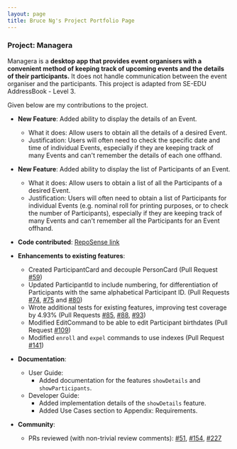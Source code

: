 ```yaml
---
layout: page
title: Bruce Ng's Project Portfolio Page
---
```


### Project: Managera

Managera is a **desktop app that provides event organisers with a convenient method of keeping track of upcoming events and the details of their participants.** It does not handle communication between the event organiser and the participants. This project is adapted from SE-EDU AddressBook - Level 3.

Given below are my contributions to the project.

* **New Feature**: Added ability to display the details of an Event.
    * What it does: Allow users to obtain all the details of a desired Event.
    * Justification: Users will often need to check the specific date and time of individual Events, especially if they are keeping track of many Events and can't remember the details of each one offhand.

* **New Feature**: Added ability to display the list of Participants of an Event.
    * What it does: Allow users to obtain a list of all the Participants of a desired Event.
    * Justification: Users will often need to obtain a list of Participants for individual Events (e.g. nominal roll for printing purposes, or to check the number of Participants), especially if they are keeping track of many Events and can't remember all the Participants for an Event offhand.

* **Code contributed**: [RepoSense link](https://nus-cs2103-ay2122s1.github.io/tp-dashboard/?search=AY2122S1-CS2103T-T10-2&sort=groupTitle&sortWithin=title&timeframe=commit&mergegroup=&groupSelect=groupByRepos&breakdown=true&checkedFileTypes=docs~functional-code~test-code~other&since=2021-09-17&tabOpen=true&tabType=authorship&tabAuthor=ntwbruce&tabRepo=AY2122S1-CS2103T-T10-2%2Ftp%5Bmaster%5D&authorshipIsMergeGroup=false&authorshipFileTypes=docs~functional-code~test-code&authorshipIsBinaryFileTypeChecked=false)

* **Enhancements to existing features**:
    * Created ParticipantCard and decouple PersonCard (Pull Request [\#59](https://github.com/AY2122S1-CS2103T-T10-2/tp/pull/59))
    * Updated ParticipantId to include numbering, for differentiation of Participants with the same alphabetical Participant ID. (Pull Requests [\#74](https://github.com/AY2122S1-CS2103T-T10-2/tp/pull/74), [\#75](https://github.com/AY2122S1-CS2103T-T10-2/tp/pull/75) and [\#80](https://github.com/AY2122S1-CS2103T-T10-2/tp/pull/80))
    * Wrote additional tests for existing features, improving test coverage by 4.93% (Pull Requests [\#85](https://github.com/AY2122S1-CS2103T-T10-2/tp/pull/85), [\#88](https://github.com/AY2122S1-CS2103T-T10-2/tp/pull/88), [\#93](https://github.com/AY2122S1-CS2103T-T10-2/tp/pull/93))
    * Modified EditCommand to be able to edit Participant birthdates (Pull Request [\#109](https://github.com/AY2122S1-CS2103T-T10-2/tp/pull/109))
    * Modified `enroll` and `expel` commands to use indexes (Pull Request [\#141](https://github.com/AY2122S1-CS2103T-T10-2/tp/pull/141))

* **Documentation**:
    * User Guide:
        * Added documentation for the features `showDetails` and `showParticipants`.
    * Developer Guide:
        * Added implementation details of the `showDetails` feature.
        * Added Use Cases section to Appendix: Requirements.

* **Community**:
    * PRs reviewed (with non-trivial review comments): 
        [\#51](https://github.com/AY2122S1-CS2103T-T10-2/tp/pull/51),
        [\#154](https://github.com/AY2122S1-CS2103T-T10-2/tp/pull/154),
        [\#227](https://github.com/AY2122S1-CS2103T-T10-2/tp/pull/227)

